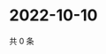 # 2022-10-10

共 0 条

<!-- BEGIN WEIBO -->
<!-- 最后更新时间 Mon Oct 10 2022 00:07:43 GMT+0800 (China Standard Time) -->

<!-- END WEIBO -->
